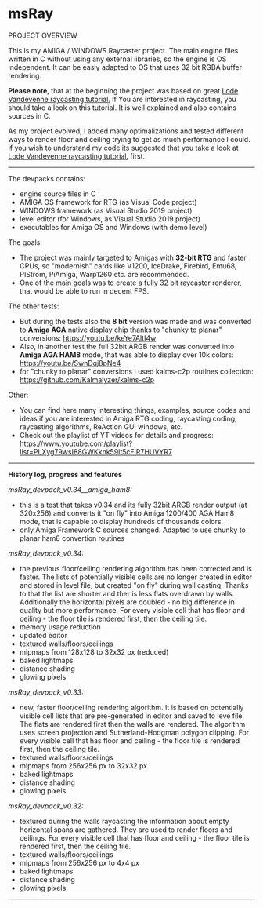 # msRay

PROJECT OVERVIEW

This is my AMIGA / WINDOWS Raycaster project. 
The main engine files written in C without using any external libraries, so the engine is OS independent. It can be easly adapted to OS that uses 32 bit RGBA buffer rendering.

**Please note**, that at the beginning the project was based on great [Lode Vandevenne raycasting tutorial.](https://lodev.org/cgtutor/index.html "Lode Vandevenne raycasting tutorial") If You are interested in raycasting, you should take a look on this tutorial. It is well explained and also contains sources in C.

As my project evolved, I added many optimalizations and tested different ways to render floor and ceiling trying to get as much performance I could. If you wish to understand my code its suggested that you take a look at  [Lode Vandevenne raycasting tutorial.](https://lodev.org/cgtutor/index.html "Lode Vandevenne raycasting tutorial") first.

------------



The devpacks contains:
- engine source files in C
- AMIGA OS framework for RTG (as Visual Code project)
- WINDOWS framework (as Visual Studio 2019 project)
- level editor (for Windows, as Visual Studio 2019 project)
- executables for Amiga OS and Windows (with demo level)

The goals:

 - The project was mainly targeted to Amigas with **32-bit RTG** and faster CPUs, so "modernish" cards like V1200,  IceDrake, Firebird, Emu68, PIStrom, PiAmiga, Warp1260 etc. are recommended.
 - One of the main goals was to create a fully 32 bit raycaster renderer, that would be able to run in decent FPS.

The other tests:

 - But during the tests also the **8 bit** version was made and was converted to **Amiga AGA** native display chip thanks to "chunky to planar" conversions: https://youtu.be/keYe7AltI4w
 - Also, in another test the full 32bit ARGB render was converted into **Amiga AGA HAM8** mode,
that was able to display over 10k colors: https://youtu.be/SwnDqj8pNe4
- for "chunky to planar" conversions I used kalms-c2p routines collection: https://github.com/Kalmalyzer/kalms-c2p

Other:

 - You can find here many interesting things, examples, source codes and ideas if you are interested in Amiga RTG coding, raycasting coding, raycasting algorithms, ReAction GUI windows, etc.
 - Check out the playlist of YT videos for details and progress: https://www.youtube.com/playlist?list=PLXyg79wsI88GWKknk59lt5cFlR7HUVYR7



------------


**History log, progress and features**

*msRay_devpack_v0.34__amiga_ham8:*
- this is a test that takes v0.34 and its fully 32bit ARGB render output (at 320x256) and converts it "on fly" into Amiga 1200/400 AGA Ham8 mode, that is capable to display hundreds of thousands colors.
- only Amiga Framework C sources changed. Adapted to use chunky to planar ham8 convertion routines

*msRay_devpack_v0.34:*
- the previous floor/ceiling rendering algorithm has been corrected and is faster. The lists of potentially visible cells are no longer created in editor and stored in level file, but created "on fly" during wall casting. Thanks to that the list are shorter and ther is less flats overdrawn by walls. Additionally the horizontal pixels are doubled - no big difference in quality but more performance. For every visible cell that has floor and ceiling - the floor tile is rendered first, then the ceiling tile.
- memory usage reduction
- updated editor
- textured walls/floors/ceilings
- mipmaps from 128x128 to 32x32 px (reduced)
- baked lightmaps
- distance shading
- glowing pixels

*msRay_devpack_v0.33:*
- new, faster floor/ceiling rendering algorithm. It is based on potentially visible cell lists that are pre-generated in editor and saved to leve file. The flats are rendered first then the walls are rendered. The algorithm uses screen projection and Sutherland-Hodgman polygon clipping. For every visible cell that has floor and ceiling - the floor tile is rendered first, then the ceiling tile.
- textured walls/floors/ceilings
- mipmaps from 256x256 px to 32x32 px
- baked lightmaps
- distance shading
- glowing pixels

*msRay_devpack_v0.32:*
- textured during the walls raycasting the information about empty horizontal spans are gathered. They are used to render floors and ceilings. For every visible cell that has floor and ceiling - the floor tile is rendered first, then the ceiling tile.
- textured walls/floors/ceilings
- mipmaps from 256x256 px to 4x4 px
- baked lightmaps
- distance shading
- glowing pixels


------------
